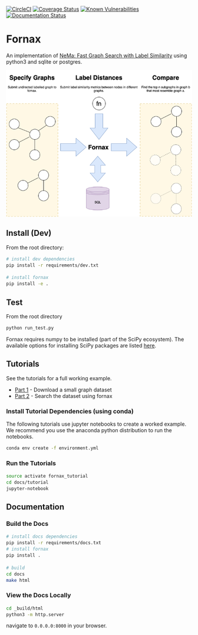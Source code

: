 [![CircleCI](https://circleci.com/gh/CDECatapult/fornax.svg?style=svg&circle-token=2110b6bc1d713698d241fd08ae60cd925e60062f)](https://circleci.com/gh/CDECatapult/fornax)
[![Coverage Status](https://coveralls.io/repos/github/CDECatapult/fornax/badge.svg?branch=master)](https://coveralls.io/github/CDECatapult/fornax?branch=master)
[![Known Vulnerabilities](https://snyk.io/test/github/CDECatapult/fornax/badge.svg)](https://snyk.io/test/github/CDECatapult/fornax/badge.svg)
[![Documentation Status](https://readthedocs.org/projects/fornax/badge/?version=latest)](https://fornax.readthedocs.io/en/latest/?badge=latest)

# Fornax

An implementation of [NeMa: Fast Graph Search with Label Similarity](http://www.vldb.org/pvldb/vol6/p181-khan.pdf) using python3 and sqlite or postgres.

![FORNAX](./docs/img/fornax.png)

## Install (Dev)

From the root directory:

```bash
# install dev dependencies
pip install -r requirements/dev.txt

# install fornax
pip install -e .
``` 

## Test

From the root directory

```bash
python run_test.py
```

Fornax requires numpy to be installed (part of the SciPy ecosystem). 
The available options for installing SciPy packages are listed [here](https://scipy.org/install.html).

## Tutorials

See the tutorials for a full working example.

* [Part 1](docs/tutorial/tutorial1.ipynb) - Download a small graph dataset
* [Part 2](docs/tutorial/tutorial2.ipynb) - Search the dataset using fornax

### Install Tutorial Dependencies (using conda)

The following tutorials use jupyter notebooks to create a worked example.
We recommend you use the anaconda python distribution to run the notebooks.

```bash
conda env create -f environment.yml
```

### Run the Tutorials

```bash
source activate fornax_tutorial
cd docs/tutorial
jupyter-notebook
```

## Documentation

### Build the Docs

```bash
# install docs dependencies
pip install -r requirements/docs.txt
# install fornax
pip install .

# build
cd docs
make html
```

### View the Docs Locally

```bash
cd _build/html
python3 -m http.server
```

navigate to `0.0.0.0:8000` in your browser.
